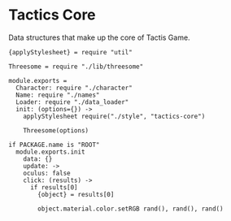 Tactics Core
============

Data structures that make up the core of Tactis Game.

    {applyStylesheet} = require "util"

    Threesome = require "./lib/threesome"

    module.exports =
      Character: require "./character"
      Name: require "./names"
      Loader: require "./data_loader"
      init: (options={}) ->
        applyStylesheet require("./style", "tactics-core")

        Threesome(options)

    if PACKAGE.name is "ROOT"
      module.exports.init
        data: {}
        update: ->
        oculus: false
        click: (results) ->
          if results[0]
            {object} = results[0]

            object.material.color.setRGB rand(), rand(), rand()
